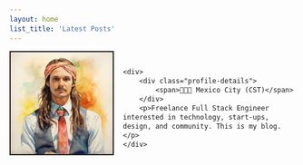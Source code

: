 ```yaml
---
layout: home
list_title: 'Latest Posts'
---
```


<style>
.profile-container {
    display: flex;
    align-items: center;
    margin-bottom: 16px;
}

.profile-container img {
    border: 2px solid;
    max-width: 100000px;
    margin-right: 16px;
}

.profile-container .profile-image {
    text-align: center;
}

.location-text {
  margin-bottom: 0;
}

.profile-details {
    margin-bottom: 16px;
}

@media (max-width: 768px) {
    .profile-container {
        flex-direction: column;
        align-items: center;
        text-align: center;
    }

    .profile-container div {
        margin-left: 0;
    }

    .profile-details {
        display: flex;
        flex-direction: column;
    }
}
</style>

<div class="profile-container">
    <div class="profile-image">
        <img height="180px" width="180px" src="/assets/profile-picture.jpg" alt="Profile Picture"/>
        <p class="location-text"></p>
    </div>

    <div>
        <div class="profile-details">
            <span>📍🇲🇽 Mexico City (CST)</span>
        </div>
        <p>Freelance Full Stack Engineer interested in technology, start-ups, design, and community. This is my blog.</p>
    </div>
</div>
<div class="header-colors">
    <div class="color1"></div>
    <div class="color2"></div>
    <div class="color3"></div>
</div>
